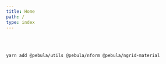 ```yaml
---
title: Home
path: /
type: index
---
```


<div pbl-app-content-chunk="pbl-home-page-app-content-chunk"></div>

<div pbl-example-view="pbl-seller-demo-example" exampleStyle="flow"></div>

<br>
<br>

```bash
yarn add @pebula/utils @pebula/nform @pebula/ngrid-material
```

<br>
<br>
<br>
